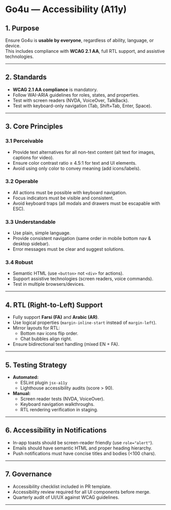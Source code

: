 # Go4u — Accessibility (A11y)

## 1. Purpose
Ensure Go4u is **usable by everyone**, regardless of ability, language, or device.  
This includes compliance with **WCAG 2.1 AA**, full RTL support, and assistive technologies.

---

## 2. Standards
- **WCAG 2.1 AA compliance** is mandatory.  
- Follow WAI-ARIA guidelines for roles, states, and properties.  
- Test with screen readers (NVDA, VoiceOver, TalkBack).  
- Test with keyboard-only navigation (Tab, Shift+Tab, Enter, Space).  

---

## 3. Core Principles

### 3.1 Perceivable
- Provide text alternatives for all non-text content (alt text for images, captions for video).  
- Ensure color contrast ratio ≥ 4.5:1 for text and UI elements.  
- Avoid using only color to convey meaning (add icons/labels).

### 3.2 Operable
- All actions must be possible with keyboard navigation.  
- Focus indicators must be visible and consistent.  
- Avoid keyboard traps (all modals and drawers must be escapable with ESC).

### 3.3 Understandable
- Use plain, simple language.  
- Provide consistent navigation (same order in mobile bottom nav & desktop sidebar).  
- Error messages must be clear and suggest solutions.

### 3.4 Robust
- Semantic HTML (use `<button>` not `<div>` for actions).  
- Support assistive technologies (screen readers, voice commands).  
- Test in multiple browsers/devices.

---

## 4. RTL (Right-to-Left) Support
- Fully support **Farsi (FA)** and **Arabic (AR)**.  
- Use logical properties (`margin-inline-start` instead of `margin-left`).  
- Mirror layouts for RTL:  
  - Bottom nav icons flip order.  
  - Chat bubbles align right.  
- Ensure bidirectional text handling (mixed EN + FA).  

---

## 5. Testing Strategy
- **Automated:**  
  - ESLint plugin `jsx-a11y`  
  - Lighthouse accessibility audits (score > 90).  
- **Manual:**  
  - Screen reader tests (NVDA, VoiceOver).  
  - Keyboard navigation walkthroughs.  
  - RTL rendering verification in staging.  

---

## 6. Accessibility in Notifications
- In-app toasts should be screen-reader friendly (use `role="alert"`).  
- Emails should have semantic HTML and proper heading hierarchy.  
- Push notifications must have concise titles and bodies (<100 chars).

---

## 7. Governance
- Accessibility checklist included in PR template.  
- Accessibility review required for all UI components before merge.  
- Quarterly audit of UI/UX against WCAG guidelines.  

---
